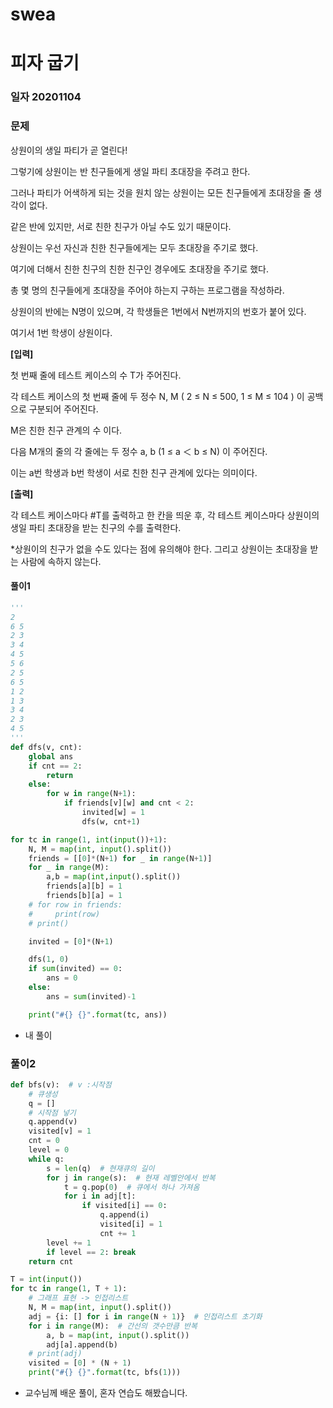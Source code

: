 # swea

# 피자 굽기

### 일자 20201104

### 문제

상원이의 생일 파티가 곧 열린다!

그렇기에 상원이는 반 친구들에게 생일 파티 초대장을 주려고 한다.

그러나 파티가 어색하게 되는 것을 원치 않는 상원이는 모든 친구들에게 초대장을 줄 생각이 없다.

같은 반에 있지만, 서로 친한 친구가 아닐 수도 있기 때문이다.

상원이는 우선 자신과 친한 친구들에게는 모두 초대장을 주기로 했다.

여기에 더해서 친한 친구의 친한 친구인 경우에도 초대장을 주기로 했다.

총 몇 명의 친구들에게 초대장을 주어야 하는지 구하는 프로그램을 작성하라.

상원이의 반에는 N명이 있으며, 각 학생들은 1번에서 N번까지의 번호가 붙어 있다.

여기서 1번 학생이 상원이다.


**[입력]**

첫 번째 줄에 테스트 케이스의 수 T가 주어진다.

각 테스트 케이스의 첫 번째 줄에 두 정수 N, M ( 2 ≤ N ≤ 500, 1 ≤ M ≤ 104 ) 이 공백으로 구분되어 주어진다.

M은 친한 친구 관계의 수 이다.

다음 M개의 줄의 각 줄에는 두 정수 a, b (1 ≤ a ＜ b ≤ N) 이 주어진다.

이는 a번 학생과 b번 학생이 서로 친한 친구 관계에 있다는 의미이다.

**[출력]**

각 테스트 케이스마다 #T를 출력하고 한 칸을 띄운 후, 각 테스트 케이스마다 상원이의 생일 파티 초대장을 받는 친구의 수를 출력한다.

*상원이의 친구가 없을 수도 있다는 점에 유의해야 한다. 그리고 상원이는 초대장을 받는 사람에 속하지 않는다.




#### 풀이1

```python
'''
2
6 5
2 3
3 4
4 5
5 6
2 5
6 5
1 2
1 3
3 4
2 3
4 5
'''
def dfs(v, cnt):
    global ans
    if cnt == 2:
        return
    else:
        for w in range(N+1):
            if friends[v][w] and cnt < 2:
                invited[w] = 1
                dfs(w, cnt+1)

for tc in range(1, int(input())+1):
    N, M = map(int, input().split())
    friends = [[0]*(N+1) for _ in range(N+1)]
    for _ in range(M):
        a,b = map(int,input().split())
        friends[a][b] = 1
        friends[b][a] = 1
    # for row in friends:
    #     print(row)
    # print()

    invited = [0]*(N+1)

    dfs(1, 0)
    if sum(invited) == 0:
        ans = 0
    else:
        ans = sum(invited)-1

    print("#{} {}".format(tc, ans))
```

- 내 풀이

### 풀이2

```python
def bfs(v):  # v :시작점
    # 큐생성
    q = []
    # 시작점 넣기
    q.append(v)
    visited[v] = 1
    cnt = 0
    level = 0
    while q:
        s = len(q)  # 현재큐의 길이
        for j in range(s):  # 현재 레벨안에서 반복
            t = q.pop(0)  # 큐에서 하나 가져옴
            for i in adj[t]:
                if visited[i] == 0:
                    q.append(i)
                    visited[i] = 1
                    cnt += 1
        level += 1
        if level == 2: break
    return cnt

T = int(input())
for tc in range(1, T + 1):
    # 그래프 표현 -> 인접리스트
    N, M = map(int, input().split())
    adj = {i: [] for i in range(N + 1)}  # 인접리스트 초기화
    for i in range(M):  # 간선의 갯수만큼 반복
        a, b = map(int, input().split())
        adj[a].append(b)
    # print(adj)
    visited = [0] * (N + 1)
    print("#{} {}".format(tc, bfs(1)))
```

- 교수님께 배운 풀이, 혼자 연습도 해봤습니다.